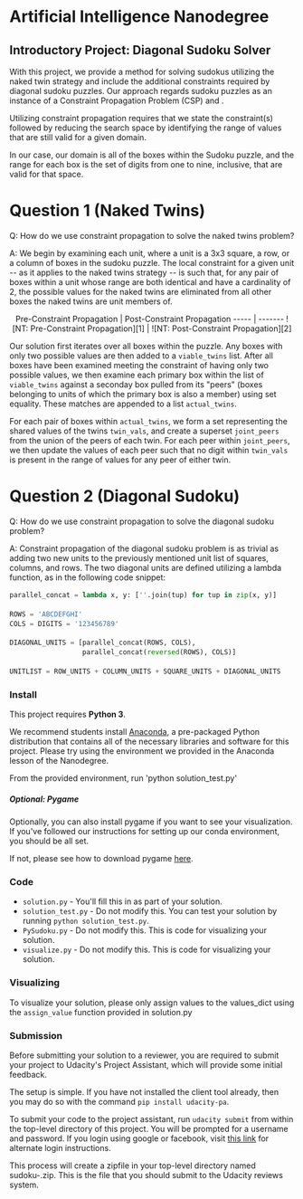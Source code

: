 # Artificial Intelligence Nanodegree
## Introductory Project: Diagonal Sudoku Solver

[1]: ./images/naked-twins.png
[2]: ./images/naked-twins-2.png

With this project, we provide a method for solving sudokus utilizing the
naked twin strategy and include the additional constraints required by
diagonal sudoku puzzles. Our approach regards sudoku puzzles
as an instance of a Constraint Propagation Problem (CSP) and .

Utilizing constraint propagation requires that we state the constraint(s) 
followed by reducing the search space by identifying the range of values 
that are still valid for a given domain.

In our case, our domain is all of the boxes within the Sudoku puzzle, and
the range for each box is the set of digits from one to nine, inclusive, that
are valid for that space. 

# Question 1 (Naked Twins)
Q: How do we use constraint propagation to solve the naked twins problem?  

A: We begin by examining each unit, where a unit is
a 3x3 square, a row, or a column of boxes in the sudoku puzzle. The local 
constraint for a given unit -- as it applies to the naked twins strategy -- is
such that, for any pair of boxes within a unit whose range are both identical
and have a cardinality of 2, the possible values for the naked twins are
eliminated from all other boxes the naked twins are unit members of.

<p align="center">
Pre-Constraint Propagation | Post-Constraint Propagation 
----- | -------
![NT: Pre-Constraint Propagation][1] | ![NT: Post-Constraint Propagation][2]
</p>

Our solution first iterates over all boxes within the puzzle. Any boxes
with only two possible values are then added to a `viable_twins` list. After
all boxes have been examined meeting the constraint of having only two possible
values, we then examine each primary box within the list of `viable_twins` 
against a seconday box pulled from its "peers" (boxes belonging to units of
which the primary box is also a member) using set equality. These matches
are appended to a list `actual_twins`.

For each pair of boxes within `actual_twins`, we form a set representing the
shared values of the twins `twin_vals`, and create a superset `joint_peers`
from the union of the peers of each twin. For each peer within `joint_peers`,
we then update the values of each peer such that no digit within `twin_vals`
is present in the range of values for any peer of either twin.

# Question 2 (Diagonal Sudoku)
Q: How do we use constraint propagation to solve the diagonal sudoku problem?  

A: Constraint propagation of the diagonal sudoku problem is as trivial as 
adding two new units to the previously mentioned unit list of squares, columns,
and rows. The two diagonal units are defined utilizing a lambda
function, as in the following code snippet:

```python
parallel_concat = lambda x, y: [''.join(tup) for tup in zip(x, y)]

ROWS = 'ABCDEFGHI'
COLS = DIGITS = '123456789'

DIAGONAL_UNITS = [parallel_concat(ROWS, COLS),
                  parallel_concat(reversed(ROWS), COLS)]

UNITLIST = ROW_UNITS + COLUMN_UNITS + SQUARE_UNITS + DIAGONAL_UNITS
```


### Install

This project requires **Python 3**.

We recommend students install [Anaconda](https://www.continuum.io/downloads), a pre-packaged Python distribution that contains all of the necessary libraries and software for this project. 
Please try using the environment we provided in the Anaconda lesson of the Nanodegree.

From the provided environment, run
'python solution_test.py'

##### Optional: Pygame

Optionally, you can also install pygame if you want to see your visualization. If you've followed our instructions for setting up our conda environment, you should be all set.

If not, please see how to download pygame [here](http://www.pygame.org/download.shtml).

### Code

* `solution.py` - You'll fill this in as part of your solution.
* `solution_test.py` - Do not modify this. You can test your solution by running `python solution_test.py`.
* `PySudoku.py` - Do not modify this. This is code for visualizing your solution.
* `visualize.py` - Do not modify this. This is code for visualizing your solution.

### Visualizing

To visualize your solution, please only assign values to the values_dict using the `assign_value` function provided in solution.py

### Submission
Before submitting your solution to a reviewer, you are required to submit your project to Udacity's Project Assistant, which will provide some initial feedback.  

The setup is simple.  If you have not installed the client tool already, then you may do so with the command `pip install udacity-pa`.  

To submit your code to the project assistant, run `udacity submit` from within the top-level directory of this project.  You will be prompted for a username and password.  If you login using google or facebook, visit [this link](https://project-assistant.udacity.com/auth_tokens/jwt_login) for alternate login instructions.

This process will create a zipfile in your top-level directory named sudoku-<id>.zip.  This is the file that you should submit to the Udacity reviews system.

